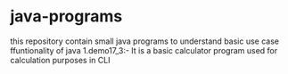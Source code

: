 # java-programs
this repository contain small java programs to understand basic use case ffuntionality of java 
1.demo17_3:- It is a basic calculator program used for calculation purposes in CLI
